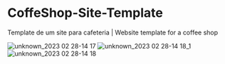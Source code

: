 # CoffeShop-Site-Template

Template de um site para cafeteria | Website template for a coffee shop

![unknown_2023 02 28-14 17](https://user-images.githubusercontent.com/102559935/221929287-2d9ef4eb-6b1d-46ee-afd2-deba141896c9.gif)
![unknown_2023 02 28-14 18_1](https://user-images.githubusercontent.com/102559935/221929302-4838061f-73ac-4cc0-acff-862edefa517d.png)
![unknown_2023 02 28-14 18](https://user-images.githubusercontent.com/102559935/221929353-15f8c32e-4eed-40ed-86c1-6304b028bfe2.png)
